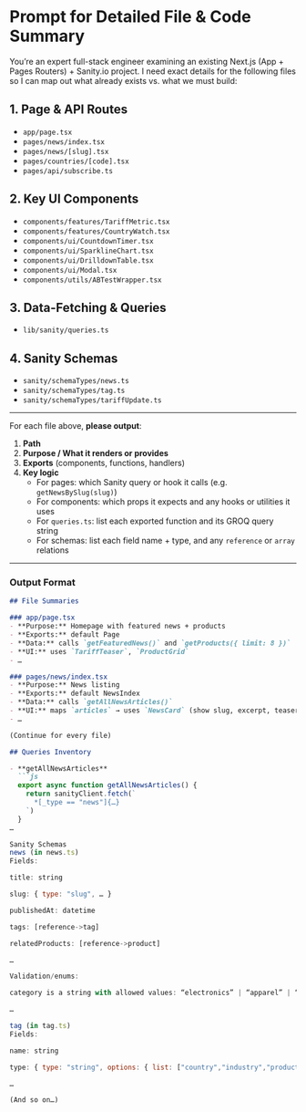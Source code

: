 # Prompt for Detailed File & Code Summary

You’re an expert full-stack engineer examining an existing Next.js (App + Pages Routers) + Sanity.io project. I need exact details for the following files so I can map out what already exists vs. what we must build:

## 1. Page & API Routes  
- `app/page.tsx`  
- `pages/news/index.tsx`  
- `pages/news/[slug].tsx`  
- `pages/countries/[code].tsx`  
- `pages/api/subscribe.ts`  

## 2. Key UI Components  
- `components/features/TariffMetric.tsx`  
- `components/features/CountryWatch.tsx`  
- `components/ui/CountdownTimer.tsx`  
- `components/ui/SparklineChart.tsx`  
- `components/ui/DrilldownTable.tsx`  
- `components/ui/Modal.tsx`  
- `components/utils/ABTestWrapper.tsx`  

## 3. Data-Fetching & Queries  
- `lib/sanity/queries.ts`  

## 4. Sanity Schemas  
- `sanity/schemaTypes/news.ts`  
- `sanity/schemaTypes/tag.ts`  
- `sanity/schemaTypes/tariffUpdate.ts`  

---

For each file above, **please output**:

1. **Path**  
2. **Purpose / What it renders or provides**  
3. **Exports** (components, functions, handlers)  
4. **Key logic**  
   - For pages: which Sanity query or hook it calls (e.g. `getNewsBySlug(slug)`)  
   - For components: which props it expects and any hooks or utilities it uses  
   - For `queries.ts`: list each exported function and its GROQ query string  
   - For schemas: list each field name + type, and any `reference` or `array` relations

---

### Output Format

```markdown
## File Summaries

### app/page.tsx
- **Purpose:** Homepage with featured news + products
- **Exports:** default Page
- **Data:** calls `getFeaturedNews()` and `getProducts({ limit: 8 })`
- **UI:** uses `TariffTeaser`, `ProductGrid`
- …

### pages/news/index.tsx
- **Purpose:** News listing
- **Exports:** default NewsIndex
- **Data:** calls `getAllNewsArticles()`
- **UI:** maps `articles` → uses `NewsCard` (show slug, excerpt, teaser metric)
- …

(Continue for every file)

## Queries Inventory

- **getAllNewsArticles**  
  ```js
  export async function getAllNewsArticles() {
    return sanityClient.fetch(`
      *[_type == "news"]{…}
    `)
  }
…

Sanity Schemas
news (in news.ts)
Fields:

title: string

slug: { type: "slug", … }

publishedAt: datetime

tags: [reference->tag]

relatedProducts: [reference->product]

…

Validation/enums:

category is a string with allowed values: “electronics” | “apparel” | “food”

…

tag (in tag.ts)
Fields:

name: string

type: { type: "string", options: { list: ["country","industry","product_category","attribute"] } }

…

(And so on…)